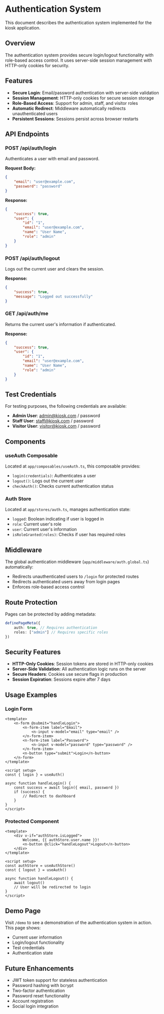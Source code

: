 # Authentication System

This document describes the authentication system implemented for the kiosk application.

## Overview

The authentication system provides secure login/logout functionality with role-based access control. It uses server-side session management with HTTP-only cookies for security.

## Features

- **Secure Login**: Email/password authentication with server-side validation
- **Session Management**: HTTP-only cookies for secure session storage
- **Role-Based Access**: Support for admin, staff, and visitor roles
- **Automatic Redirect**: Middleware automatically redirects unauthenticated users
- **Persistent Sessions**: Sessions persist across browser restarts

## API Endpoints

### POST /api/auth/login

Authenticates a user with email and password.

**Request Body:**

```json
{
	"email": "user@example.com",
	"password": "password"
}
```

**Response:**

```json
{
	"success": true,
	"user": {
		"id": "1",
		"email": "user@example.com",
		"name": "User Name",
		"role": "admin"
	}
}
```

### POST /api/auth/logout

Logs out the current user and clears the session.

**Response:**

```json
{
	"success": true,
	"message": "Logged out successfully"
}
```

### GET /api/auth/me

Returns the current user's information if authenticated.

**Response:**

```json
{
	"success": true,
	"user": {
		"id": "1",
		"email": "user@example.com",
		"name": "User Name",
		"role": "admin"
	}
}
```

## Test Credentials

For testing purposes, the following credentials are available:

- **Admin User**: admin@kiosk.com / password
- **Staff User**: staff@kiosk.com / password
- **Visitor User**: visitor@kiosk.com / password

## Components

### useAuth Composable

Located at `app/composables/useAuth.ts`, this composable provides:

- `login(credentials)`: Authenticates a user
- `logout()`: Logs out the current user
- `checkAuth()`: Checks current authentication status

### Auth Store

Located at `app/stores/auth.ts`, manages authentication state:

- `logged`: Boolean indicating if user is logged in
- `role`: Current user's role
- `user`: Current user's information
- `isRoleGranted(roles)`: Checks if user has required roles

## Middleware

The global authentication middleware (`app/middleware/auth.global.ts`) automatically:

- Redirects unauthenticated users to `/login` for protected routes
- Redirects authenticated users away from login pages
- Enforces role-based access control

## Route Protection

Pages can be protected by adding metadata:

```typescript
definePageMeta({
	auth: true, // Requires authentication
	roles: ["admin"] // Requires specific roles
})
```

## Security Features

- **HTTP-Only Cookies**: Session tokens are stored in HTTP-only cookies
- **Server-Side Validation**: All authentication logic runs on the server
- **Secure Headers**: Cookies use secure flags in production
- **Session Expiration**: Sessions expire after 7 days

## Usage Examples

### Login Form

```vue
<template>
	<n-form @submit="handleLogin">
		<n-form-item label="Email">
			<n-input v-model="email" type="email" />
		</n-form-item>
		<n-form-item label="Password">
			<n-input v-model="password" type="password" />
		</n-form-item>
		<n-button type="submit">Login</n-button>
	</n-form>
</template>

<script setup>
const { login } = useAuth()

async function handleLogin() {
	const success = await login({ email, password })
	if (success) {
		// Redirect to dashboard
	}
}
</script>
```

### Protected Component

```vue
<template>
	<div v-if="authStore.isLogged">
		Welcome, {{ authStore.user.name }}!
		<n-button @click="handleLogout">Logout</n-button>
	</div>
</template>

<script setup>
const authStore = useAuthStore()
const { logout } = useAuth()

async function handleLogout() {
	await logout()
	// User will be redirected to login
}
</script>
```

## Demo Page

Visit `/demo` to see a demonstration of the authentication system in action. This page shows:

- Current user information
- Login/logout functionality
- Test credentials
- Authentication state

## Future Enhancements

- JWT token support for stateless authentication
- Password hashing with bcrypt
- Two-factor authentication
- Password reset functionality
- Account registration
- Social login integration

